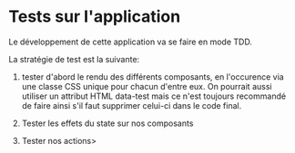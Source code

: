 # Tests sur l'application

Le développement de cette application va se faire en mode TDD.

La stratégie de test est la suivante:

1) tester d'abord le rendu des différents composants, en l'occurence via une classe CSS unique pour chacun d'entre eux. On pourrait aussi utiliser un attribut HTML data-test mais ce n'est toujours recommandé de faire ainsi s'il faut supprimer celui-ci dans le code final. 

2) Tester les effets du state sur nos composants

3) Tester nos actions>